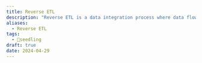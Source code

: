 ```yaml
---
title: Reverse ETL
description: "Reverse ETL is a data integration process where data flows from a data warehouse or data lake back to operational systems or other downstream applications. Unlike traditional ETL processes that move data from source systems to a centralized data repository, reverse ETL focuses on extracting insights or processed data from the centralized repository and delivering it to operational systems or other business applications for operational use. "
aliases:
  - Reverse ETL
tags:
  - 🌱seedling
draft: true
date: 2024-04-29
---
```

